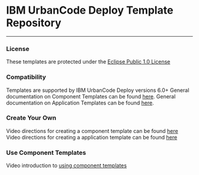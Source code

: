 # IBM UrbanCode Deploy Template Repository 
---

### License
These templates are protected under the [Eclipse Public 1.0 License](http://www.eclipse.org/legal/epl-v10.html)

### Compatibility
Templates are supported by IBM UrbanCode Deploy versions 6.0+
General documentation on Component Templates can be found [here](http://www.ibm.com/support/knowledgecenter/SS4GSP_6.2.0/com.ibm.udeploy.doc/topics/comp_template.html).
General documentation on Application Templates can be found [here](http://www.ibm.com/support/knowledgecenter/SS4GSP_6.2.0/com.ibm.udeploy.doc/topics/app_template.html).
    
### Create Your Own
Video directions for creating a component template can be found [here](https://developer.ibm.com/urbancode/videos/component-templates-ibm-urbancode-deploy-v6-0/)
Video directions for creating a application template can be found [here](https://developer.ibm.com/urbancode/videos/creating-application-templates/)
    
### Use Component Templates
Video introduction to [using component templates](https://developer.ibm.com/urbancode/videos/creating-applications-based-on-templates-urbancode-deploy-v-6-2/)